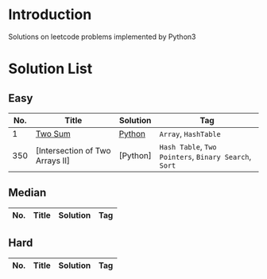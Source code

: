 # Introduction
Solutions on leetcode problems implemented by Python3

# Solution List
## Easy

| No.  | Title       | Solution | Tag                  |
| ---- | ----------- | -------- | -------------------- |
| 1    | [Two Sum](https://github.com/Vinccent/leetcode/blob/master/solution/001.%20Two%20Sum/Note.md) | [Python](https://github.com/Vinccent/leetcode/blob/master/solution/001.%20Two%20Sum/Solution.py)   | `Array`, `HashTable` |
| 350   | [Intersection of Two Arrays II]            |  [Python]        |   `Hash Table`, `Two Pointers`, `Binary Search`, `Sort`                   |


## Median
| No.  | Title | Solution | Tag  |
| ---- | ----- | -------- | ---- |


## Hard
| No.  | Title | Solution | Tag  |
| ---- | ----- | -------- | ---- |
